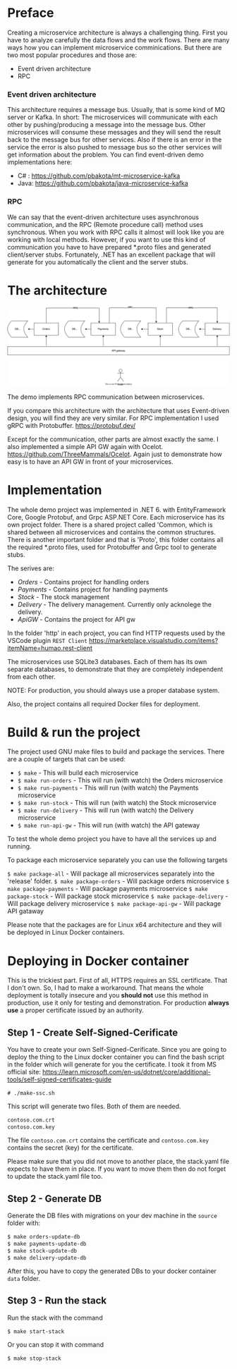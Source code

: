 # Preface

Creating a microservice architecture is always a challenging thing. First you have to analyze carefully the data flows and the work flows. There are many ways how you can implement microservice comminications. But there are two most popular procedures and those are:

* Event driven architecture
* RPC

### Event driven architecture

This architecture requires a message bus. Usually, that is some kind of MQ server or Kafka. In short: The microservices will communicate with each other by pushing/producing a message into the message bus. Other microservices will consume these messages and they will send the result back to the message bus for other services. Also if there is an error in the service the error is also pushed to message bus so the other services will get information about the problem. You can find event-driven demo implementations here:

* C# : https://github.com/pbakota/mt-microservice-kafka
* Java: https://github.com/pbakota/java-microservice-kafka

### RPC

We can say that the event-driven architecture uses asynchronous communication, and the RPC (Remote procedure call) method uses synchronous. When you work with RPC calls it almost will look like you are working with local methods. However, if you want to use this kind of communication you have to have prepared *.proto files and generated client/server stubs. Fortunately, .NET has an excellent package that will generate for you automatically the client and the server stubs.

# The architecture

![Alt text](https://github.com/pbakota/csharp-microservices-grpc/blob/main/figures/figure-1.svg)

The demo implements RPC communication between microservices.

If you compare this architecture with the architecture that uses Event-driven design, you will find they are very similar. For RPC implementation I used gRPC with Protobuffer. https://protobuf.dev/

Except for the communication, other parts are almost exactly the same. I also implemented a simple API GW again with Ocelot. https://github.com/ThreeMammals/Ocelot. Again just to demonstrate how easy is to have an API GW in front of your microservices.

# Implementation

The whole demo project was implemented in .NET 6. with EntityFramework Core, Google Protobuf, and Grpc ASP.NET Core. Each microservice has its own project folder. There is a shared project called 'Common, which is shared between all microservices and contains the common structures. There is another important folder and that is 'Proto', this folder contains all the required *.proto files, used for Protobuffer and Grpc tool to generate stubs. 

The serives are:

* *Orders* - Contains project for handling orders
* *Payments* - Contains project for handling payments
* *Stock* - The stock management
* *Delivery* - The delivery management. Currently only acknolege the delivery.
* *ApiGW* - Contains the project for API gw

In the folder 'http' in each project, you can find HTTP requests used by the VSCode plugin `REST Client` https://marketplace.visualstudio.com/items?itemName=humao.rest-client

The microservices use SQLite3 databases. Each of them has its own separate databases, to demonstrate that they are completely independent from each other. 

NOTE: For production, you should always use a proper database system.

Also, the project contains all required Docker files for deployment.


# Build & run the project

The project used GNU make files to build and package the services. There are a couple of targets that can be used:

* `$ make` - This will build each microservice
* `$ make run-orders` - This will run (with watch) the Orders microservice
* `$ make run-payments` - This will run (with watch) the Payments microservice
* `$ make run-stock` - This will run (with watch) the Stock microservice
* `$ make run-delivery` - This will run (with watch) the Delivery microservice
* `$ make run-api-gw` - This will run (with watch) the API gateway

To test the whole demo project you have to have all the services up and running.

To package each microservice separately you can use the following targets

`$ make package-all` - Will package all microservices separately into the 'release' folder.
`$ make package-orders` - Will package orders microservice
`$ make package-payments` - Will package payments microservice
`$ make package-stock` - Will package stock microservice
`$ make package-delivery` - Will package delivery microservice
`$ make package-api-gw` - Will package API gataway

Please note that the packages are for Linux x64 architecture and they will be deployed in Linux Docker containers.

# Deploying in Docker container

This is the trickiest part. First of all, HTTPS requires an SSL certificate. That I don't own. So, I had to make a workaround. That means the whole deployment is totally insecure and you **should not** use this method in production, use it only for testing and demonstration. For production **always use** a proper certificate issued by an authority.

## Step 1 - Create Self-Signed-Cerificate

You have to create your own Self-Signed-Cerificate. Since you are going to deploy the thing to the Linux docker container you can find the bash script in the folder which will generate for you the certificate. I took it from MS official site: https://learn.microsoft.com/en-us/dotnet/core/additional-tools/self-signed-certificates-guide 
```
# ./make-ssc.sh
```

This script will generate two files. Both of them are needed.
```
contoso.com.crt
contoso.com.key
```
The file `contoso.com.crt` contains the certificate and `contoso.com.key` contains the secret (key) for the certificate.

Please make sure that you did not move to another place, the stack.yaml file expects to have them in place. If you want to move them then do not forget to update the stack.yaml file too.

## Step 2 - Generate DB

Generate the DB files with migrations on your dev machine in the `source` folder with:
```
$ make orders-update-db
$ make payments-update-db
$ make stock-update-db
$ make delivery-update-db
```

After this, you have to copy the generated DBs to your docker container `data` folder.

## Step 3 - Run the stack

Run the stack with the command
```
$ make start-stack
```

Or you can stop it with command
```
$ make stop-stack
```


